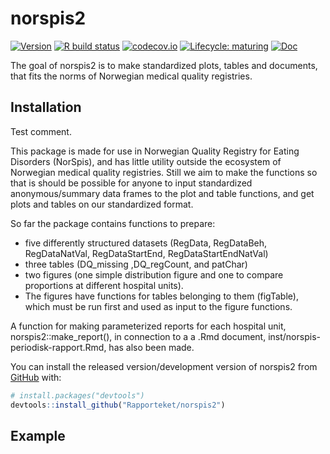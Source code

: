 
<!-- README.md is generated from README.Rmd. Please edit that file -->
# norspis2

<!-- badges: start -->
[![Version](https://img.shields.io/github/v/release/rapporteket/norspis2?sort=semver)](https://github.com/rapporteket/norspis2/releases) [![R build status](https://github.com/Rapporteket/norspis2/workflows/R-CMD-check/badge.svg)](https://github.com/Rapporteket/norspis2/actions) [![codecov.io](https://codecov.io/github/Rapporteket/norspis2/norspis2.svg?branch=main)](https://codecov.io/github/Rapporteket/norspis2?branch=main) [![Lifecycle: maturing](https://img.shields.io/badge/lifecycle-maturing-blue.svg)](https://www.tidyverse.org/lifecycle/#maturing) [![Doc](https://img.shields.io/badge/Doc--grey.svg)](https://rapporteket.github.io/norspis2/) <!-- badges: end -->

The goal of norspis2 is to make standardized plots, tables and documents, that fits the norms of Norwegian medical quality registries.

## Installation

Test comment.

This package is made for use in Norwegian Quality Registry for Eating Disorders (NorSpis), and has little utility outside the ecosystem of Norwegian medical quality registries. Still we aim to make the functions so that is should be possible for anyone to input standardized anonymous/summary data frames to the plot and table functions, and get plots and tables on our standardized format.

So far the package contains functions to prepare:

-   five differently structured datasets (RegData, RegDataBeh, RegDataNatVal, RegDataStartEnd, RegDataStartEndNatVal)
-   three tables (DQ\_missing ,DQ\_regCount, and patChar)
-   two figures (one simple distribution figure and one to compare proportions at different hospital units).
-   The figures have functions for tables belonging to them (figTable), which must be run first and used as input to the figure functions.

A function for making parameterized reports for each hospital unit, norspis2::make\_report(), in connection to a a .Rmd document, inst/norspis-periodisk-rapport.Rmd, has also been made.

You can install the released version/development version of norspis2 from [GitHub](https://github.com/) with:

``` r
# install.packages("devtools")
devtools::install_github("Rapporteket/norspis2")
```

## Example

<!-- This is a basic example which shows you how to solve a common problem: -->
<!-- ```{r example} -->
<!-- library(norspis2) -->
<!-- ## basic example code -->
<!-- ``` -->
<!-- What is special about using `README.Rmd` instead of just `README.md`? You can include R chunks like so: -->
<!-- ```{r cars} -->
<!-- summary(cars) -->
<!-- ``` -->
<!-- You may render `README.Rmd` manually, to keep `README.md` up-to-date. However, you may also leave this to the ci process at GitHub. -->
<!-- You can also embed plots, for example: -->
<!-- ```{r pressure, echo = FALSE} -->
<!-- plot(pressure) -->
<!-- ``` -->
<!-- In that case, don't forget to commit and push the resulting figure files, so they display on GitHub! -->
